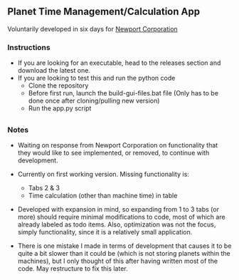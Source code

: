 ## Planet Time Management/Calculation App
Voluntarily developed in six days for [Newport Corporation](https://www.newport.com/)

### Instructions
- If you are looking for an executable, head to the releases section and download the latest one.
- If you are looking to test this and run the python code
    - Clone the repository
    - Before first run, launch the build-gui-files.bat file (Only has to be done once after cloning/pulling new version)
    - Run the app.py script
##
### Notes
- Waiting on response from Newport Corporation on functionality that they would like to see implemented, or removed, to continue with development.

- Currently on first working version. Missing functionality is:
   - Tabs 2 & 3
   - Time calculation (other than machine time) in table
   
- Developed with expansion in mind, so expanding from 1 to 3 tabs (or more) should require minimal modifications to code, most of which are already labeled as todo items. Also, optimization was not the focus, simply functionality, since it is a relatively small application. 

- There is one mistake I made in terms of development that causes it to be quite a bit slower than it could be (which is not storing planets within the machines), but I only thought of this after having written most of the code. May restructure to fix this later.
